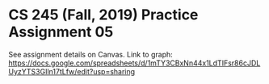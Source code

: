 # CS 245 (Fall, 2019) Practice Assignment 05

See assignment details on Canvas.
Link to graph: https://docs.google.com/spreadsheets/d/1mTY3CBxNn44x1LdTIFsr86cJDLUyzYTS3GIln17tLfw/edit?usp=sharing
